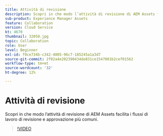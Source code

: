 ```yaml
---
title: Attività di revisione
description: Scopri in che modo l’attività di revisione di AEM Assets facilita i flussi di lavoro di revisione e approvazione più comuni.
sub-product: Experience Manager Assets
feature: Collaboration
version: Cloud Service
kt: 4670
thumbnail: 32050.jpg
topic: Collaboration
role: User
level: Beginner
exl-id: f0ce734b-c342-4005-96c7-185245a1a3d7
source-git-commit: 2f02a4e202390434de831ce1547001b2cef01562
workflow-type: tm+mt
source-wordcount: '32'
ht-degree: 12%

---
```


# Attività di revisione

Scopri in che modo l’attività di revisione di AEM Assets facilita i flussi di lavoro di revisione e approvazione più comuni.

>[!VIDEO](https://video.tv.adobe.com/v/32050/?quality=12&learn=on&hidetitle=true)
